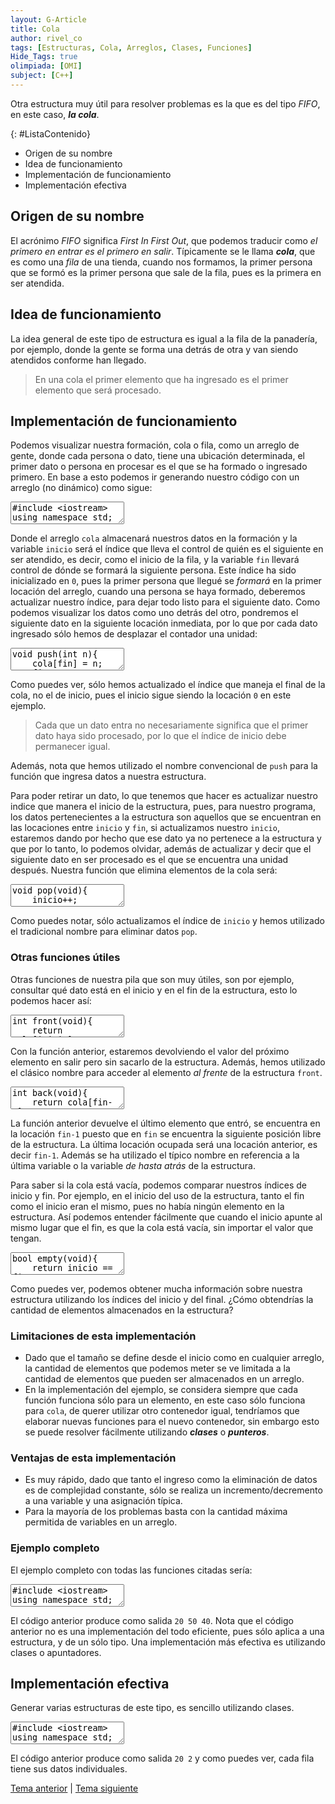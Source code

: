 ```yaml
---
layout: G-Article
title: Cola
author: rivel_co
tags: [Estructuras, Cola, Arreglos, Clases, Funciones]
Hide_Tags: true
olimpiada: [OMI]
subject: [C++]
---
```


Otra estructura muy útil para resolver problemas es la que es del tipo *FIFO*, en este caso, ***la cola***.

{: #ListaContenido}
- Origen de su nombre
- Idea de funcionamiento
- Implementación de funcionamiento
- Implementación efectiva

## Origen de su nombre

El acrónimo *FIFO* significa *First In First Out*, que podemos traducir como *el primero en entrar es el primero en salir*. Típicamente se le llama ***cola***, que es como una *fila* de una tienda, cuando nos formamos, la primer persona que se formó es la primer persona que sale de la fila, pues es la primera en ser atendida.

## Idea de funcionamiento

La idea general de este tipo de estructura es igual a la fila de la panadería, por ejemplo, donde la gente se forma una detrás de otra y van siendo atendidos conforme han llegado.

> En una cola el primer elemento que ha ingresado es el primer elemento que será procesado.

## Implementación de funcionamiento

Podemos visualizar nuestra formación, cola o fila, como un arreglo de gente, donde cada persona o dato, tiene una ubicación determinada, el primer dato o persona en procesar es el que se ha formado o ingresado primero. En base a esto podemos ir generando nuestro código con un arreglo (no dinámico) como sigue:

<textarea class="editor">
#include &lt;iostream&gt;
using namespace std;

int cola[100];
int inicio = 0;

int main(){
    
    return 0;
}</textarea>

Donde el arreglo `cola` almacenará nuestros datos en la formación y la variable `inicio` será el índice que lleva el control de quién es el siguiente en ser atendido, es decir, como el inicio de la fila, y la variable `fin` llevará control de dónde se formará la siguiente persona. Este índice ha sido inicializado en `0`, pues la primer persona que llegué se *formará* en la primer locación del arreglo, cuando una persona se haya formado, deberemos actualizar nuestro índice, para dejar todo listo para el siguiente dato. Como podemos visualizar los datos como uno detrás del otro, pondremos el siguiente dato en la siguiente locación inmediata, por lo que por cada dato ingresado sólo hemos de desplazar el contador una unidad:

<textarea class="editor">
void push(int n){
    cola[fin] = n;
    fin++;
    return;
}</textarea>

Como puedes ver, sólo hemos actualizado el índice que maneja el final de la cola, no el de inicio, pues el inicio sigue siendo la locación `0` en este ejemplo.

> Cada que un dato entra no necesariamente significa que el primer dato haya sido procesado, por lo que el índice de inicio debe permanecer igual.

Además, nota que hemos utilizado el nombre convencional de `push` para la función que ingresa datos a nuestra estructura.

Para poder retirar un dato, lo que tenemos que hacer es actualizar nuestro indice que manera el inicio de la estructura, pues, para nuestro programa, los datos pertenecientes a la estructura son aquellos que se encuentran en las locaciones entre `inicio` y `fin`, si actualizamos nuestro `inicio`, estaremos dando por hecho que ese dato ya no pertenece a la estructura y que por lo tanto, lo podemos olvidar, además de actualizar y decir que el siguiente dato en ser procesado es el que se encuentra una unidad después. Nuestra función que elimina elementos de la cola será:

<textarea class="editor">
void pop(void){
    inicio++;
    return;
}</textarea>

Como puedes notar, sólo actualizamos el índice de `inicio` y hemos utilizado el tradicional nombre para eliminar datos `pop`.

### Otras funciones útiles

Otras funciones de nuestra pila que son muy útiles, son por ejemplo, consultar qué dato está en el inicio y en el fin de la estructura, esto lo podemos hacer así:

<textarea class="editor">
int front(void){
    return cola[inicio];
}</textarea>

Con la función anterior, estaremos devolviendo el valor del próximo elemento en salir pero sin sacarlo de la estructura. Además, hemos utilizado el clásico nombre para acceder al elemento *al frente* de la estructura `front`.

<textarea class="editor">
int back(void){
    return cola[fin-1];
}</textarea>

La función anterior devuelve el último elemento que entró, se encuentra en la locación `fin-1` puesto que en `fin` se encuentra la siguiente posición libre de la estructura. La última locación ocupada será una locación anterior, es decir `fin-1`. Además se ha utilizado el típico nombre en referencia a la última variable o la variable *de hasta atrás* de la estructura.

Para saber si la cola está vacía, podemos comparar nuestros índices de inicio y fin. Por ejemplo, en el inicio del uso de la estructura, tanto el fin como el inicio eran el mismo, pues no había ningún elemento en la estructura. Así podemos entender fácilmente que cuando el inicio apunte al mismo lugar que el fin, es que la cola está vacía, sin importar el valor que tengan.

<textarea class="editor">
bool empty(void){
    return inicio == fin;
}</textarea>

Como puedes ver, podemos obtener mucha información sobre nuestra estructura utilizando los índices del inicio y del final. <span>¿Cómo obtendrías la cantidad de elementos almacenados en la estructura?</span>

### Limitaciones de esta implementación

- Dado que el tamaño se define desde el inicio como en cualquier arreglo, la cantidad de elementos que podemos meter se ve limitada a la cantidad de elementos que pueden ser almacenados en un arreglo.
- En la implementación del ejemplo, se considera siempre que cada función funciona sólo para un elemento, en este caso sólo funciona para `cola`, de querer utilizar otro contenedor igual, tendríamos que elaborar nuevas funciones para el nuevo contenedor, sin embargo esto se puede resolver fácilmente utilizando ***clases*** o ***punteros***.

### Ventajas de esta implementación

- Es muy rápido, dado que tanto el ingreso como la eliminación de datos es de complejidad constante, sólo se realiza un incremento/decremento a una variable y una asignación típica.
- Para la mayoría de los problemas basta con la cantidad máxima permitida de variables en un arreglo.

### Ejemplo completo

El ejemplo completo con todas las funciones citadas sería:

<textarea class="editor">
#include &lt;iostream&gt;
using namespace std;

int cola[100];
int inicio = 0;
int fin = 0;

void push(int n){
    cola[fin] = n;
    fin++;
    return;
}

void pop(void){
    inicio++;
    return;
}

int front(void){
    return cola[inicio];
}

int back(void){
    return cola[fin-1];
}

bool empty(void){
    return inicio == fin;
}

int main(){
    push(20);
    push(30);
    push(40);
    push(50);
    
    cout << front() << " "
         << back() << " ";
    
    pop();
    pop();
    
    if (!empty()){
        cout << front();
    } else {
        cout << "La cola esta vacia";
    }
    
    return 0;
}</textarea>

El código anterior produce como salida `20 50 40`. Nota que el código anterior no es una implementación del todo eficiente, pues sólo aplica a una estructura, y de un sólo tipo. Una implementación más efectiva es utilizando clases o apuntadores.

## Implementación efectiva

Generar varias estructuras de este tipo, es sencillo utilizando clases.

<textarea class="editor">
#include &lt;iostream&gt;
using namespace std;

class Cola{
    int datos[100000];      // Contenedor
    int inicio;             // Índice de inicio
    int fin;                // Índice de fin
  public:
    Cola(){                 // Constructor
        inicio = fin = 0;
    }
    void push(int n){       // Insertamos un dato
        datos[fin] = n;     // Inserción de elemento n en el final de contenedor
        fin++;              // Actualización del final del contenedor
        return;
    }
    void pop(void){         // Deleción de un elemento
        inicio++;           // Actualización de índice de inicio
        return;
    }
    int front(void){        // Regresa el elemento que está al inicio de la fila
        return datos[inicio];
    }
    int back(void){         // Regresa el elemento que está al final de la fila
        return datos[fin-1];
    }
    bool empty(void){       // Devuelve true si la estructura está vacía
        return inicio == fin;
    }
};

int main(){
    Cola fila;
    Cola formacion;
    
    fila.push(20);
    fila.push(30);
    fila.push(40);
    fila.push(50);
    
    formacion.push(2);
    formacion.push(4);
    formacion.push(6);
    
    cout << fila.front() << " " << formacion.front();
    
    return 0;
}</textarea>

El código anterior produce como salida `20 2` y como puedes ver, cada fila tiene sus datos individuales.

<div class="Nav">
    <a href="{{ site.baseurl }}/C++/Estructuras/Contenedores/Pila/">Tema anterior</a> | <a href="{{ site.baseurl }}/C++/Estructuras/STL/">Tema siguiente</a>
</div>